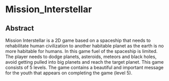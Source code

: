 # Mission_Interstellar


## Abstract
Mission Interstellar is a 2D game based on a spaceship that needs to rehabilitate human
civilization to another habitable planet as the earth is no more habitable for humans. In this
game fuel of the spaceship is limited. The player needs to dodge planets, asteroids,
meteors and black holes, avoid getting pulled into big planets and reach the target planet.
This game consists of 5 levels. The game contains a beautiful and important message for
the youth that appears on completing the game (level 5).
